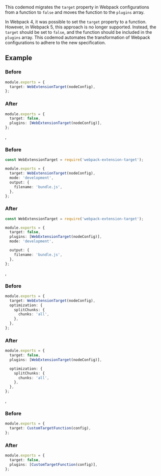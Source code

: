 This codemod migrates the `target` property in Webpack configurations from a function to `false` and moves the function to the `plugins` array.

In Webpack 4, it was possible to set the `target` property to a function. However, in Webpack 5, this approach is no longer supported. Instead, the `target` should be set to `false`, and the function should be included in the `plugins` array. This codemod automates the transformation of Webpack configurations to adhere to the new specification.


## Example


### Before

```ts
module.exports = {
  target: WebExtensionTarget(nodeConfig),
};
```

### After

```ts
module.exports = {
  target: false,
  plugins: [WebExtensionTarget(nodeConfig)],
};
```
,

### Before

```ts
const WebExtensionTarget = require('webpack-extension-target');

module.exports = {
  target: WebExtensionTarget(nodeConfig),
  mode: 'development',
  output: {
    filename: 'bundle.js',
  },
};
```

### After

```ts
const WebExtensionTarget = require('webpack-extension-target');

module.exports = {
  target: false,
  plugins: [WebExtensionTarget(nodeConfig)],
  mode: 'development',

  output: {
    filename: 'bundle.js',
  },
};
```
,

### Before

```ts
module.exports = {
  target: WebExtensionTarget(nodeConfig),
  optimization: {
    splitChunks: {
      chunks: 'all',
    },
  },
};
```

### After

```ts
module.exports = {
  target: false,
  plugins: [WebExtensionTarget(nodeConfig)],

  optimization: {
    splitChunks: {
      chunks: 'all',
    },
  },
};
```
,

### Before

```ts
module.exports = {
  target: CustomTargetFunction(config),
};
```

### After

```ts
module.exports = {
  target: false,
  plugins: [CustomTargetFunction(config)],
};
```

